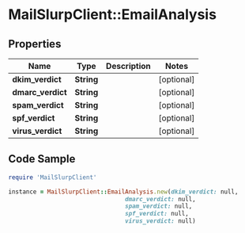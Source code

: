 # MailSlurpClient::EmailAnalysis

## Properties

Name | Type | Description | Notes
------------ | ------------- | ------------- | -------------
**dkim_verdict** | **String** |  | [optional] 
**dmarc_verdict** | **String** |  | [optional] 
**spam_verdict** | **String** |  | [optional] 
**spf_verdict** | **String** |  | [optional] 
**virus_verdict** | **String** |  | [optional] 

## Code Sample

```ruby
require 'MailSlurpClient'

instance = MailSlurpClient::EmailAnalysis.new(dkim_verdict: null,
                                 dmarc_verdict: null,
                                 spam_verdict: null,
                                 spf_verdict: null,
                                 virus_verdict: null)
```


